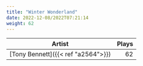 ```yaml
---
title: "Winter Wonderland"
date: 2022-12-08/2022T07:21:14
weight: 62
---
```




 Artist | Plays 
----- | -----:
[Tony Bennett]({{< ref "a2564">}}) | 62
